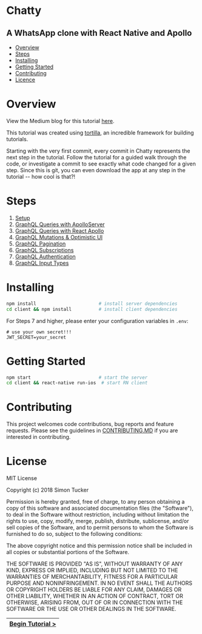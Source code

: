 # Chatty

[//]: # (head-end)


## A WhatsApp clone with React Native and Apollo

* [Overview](#overview)
* [Steps](#steps)
* [Installing](#installing)
* [Getting Started](#getting-started)
* [Contributing](#contributing)
* [Licence](#licence)

# Overview
View the Medium blog for this tutorial [here](https://medium.com/react-native-training/building-chatty-a-whatsapp-clone-with-react-native-and-apollo-part-1-setup-68a02f7e11).

This tutorial was created using [tortilla](https://github.com/Urigo/tortilla), an incredible framework for building tutorials.

Starting with the very first commit, every commit in Chatty represents the next step in the tutorial. Follow the tutorial for a guided walk through the code, or investigate a commit to see exactly what code changed for a given step. Since this is git, you can even download the app at any step in the tutorial -- how cool is that?!

# Steps
1. [Setup](/.tortilla/manuals/views/step1.md)
2. [GraphQL Queries with ApolloServer](/.tortilla/manuals/views/step2.md)
3. [GraphQL Queries with React Apollo](/.tortilla/manuals/views/step3.md)
4. [GraphQL Mutations & Optimistic UI](/.tortilla/manuals/views/step4.md)
5. [GraphQL Pagination](/.tortilla/manuals/views/step5.md)
6. [GraphQL Subscriptions](/.tortilla/manuals/views/step6.md)
7. [GraphQL Authentication](/.tortilla/manuals/views/step7.md)
8. [GraphQL Input Types](/.tortilla/manuals/views/step8.md)

# Installing
```sh
npm install                       # install server dependencies
cd client && npm install          # install client dependencies
```
For Steps 7 and higher, please enter your configuration variables in `.env`:
```
# use your own secret!!!
JWT_SECRET=your_secret
```

# Getting Started
```sh
npm start                         # start the server
cd client && react-native run-ios  # start RN client
```

# Contributing
This project welcomes code contributions, bug reports and feature requests. Please see the guidelines in [CONTRIBUTING.MD](CONTRIBUTING.MD) if you are interested in contributing.

# License
MIT License

Copyright (c) 2018 Simon Tucker

Permission is hereby granted, free of charge, to any person obtaining a copy of this software and associated documentation files (the "Software"), to deal in the Software without restriction, including without limitation the rights to use, copy, modify, merge, publish, distribute, sublicense, and/or sell copies of the Software, and to permit persons to whom the Software is furnished to do so, subject to the following conditions:

The above copyright notice and this permission notice shall be included in all copies or substantial portions of the Software.

THE SOFTWARE IS PROVIDED "AS IS", WITHOUT WARRANTY OF ANY KIND, EXPRESS OR IMPLIED, INCLUDING BUT NOT LIMITED TO THE WARRANTIES OF MERCHANTABILITY, FITNESS FOR A PARTICULAR PURPOSE AND NONINFRINGEMENT. IN NO EVENT SHALL THE AUTHORS OR COPYRIGHT HOLDERS BE LIABLE FOR ANY CLAIM, DAMAGES OR OTHER LIABILITY, WHETHER IN AN ACTION OF CONTRACT, TORT OR OTHERWISE, ARISING FROM, OUT OF OR IN CONNECTION WITH THE SOFTWARE OR THE USE OR OTHER DEALINGS IN THE SOFTWARE.


[//]: # (foot-start)

[{]: <helper> (navStep)

| [Begin Tutorial >](.tortilla/manuals/views/step1.md) |
|----------------------:|

[}]: #
